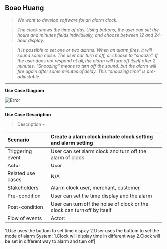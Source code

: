 **Boao Huang**
---

> *We want to develop software for an alarm clock.*

> *The clock shows the time of day. Using buttons, the user can set the hours and minutes fields individually, and choose between 12 and 24-hour display.*

> *It is possible to set one or two alarms. When an alarm fires, it will sound some noise. The user can turn it off, or choose to “snooze”. If the user does not respond at all, the alarm will turn off itself after 2 minutes. “Snoozing” means to turn off the sound, but the alarm will fire again after some minutes of delay. This “snoozing time” is pre-adjustable.*

---

**Use Case Diagram**

![Error](https://github.com/BoXun97/CS4320/blob/master/Challenge%20Alarm%20Clock%20Use%20Case/use%20case%20diagram.jpg)

---

**Use Case Description**

> Description - 

|Scenario|Create a alarm clock include clock setting and alarm setting|
|:-|:-|
|Triggering event|User can set alarm clock and turn off the alarm of clock|
|Actor|User|
|Related use cases|N/A|
|Stakeholders|Alarm clock user, merchant, customer|
|Pre-condition|User can set the time display and the alarm|
|Post-condition|User can turn off the noise of clock or the clock can turn off by itself|
|Flow of events|Actor:
1.Use uses the buttom to set time display
2.User uses the buttom to set the mode of alarm
System:
1.Clock will display time in different way
2.Clock will be set in different way to alarm and turn off|


